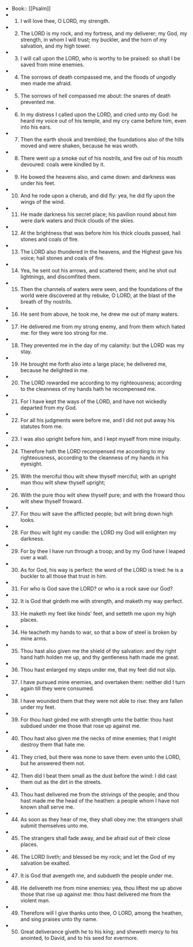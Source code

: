 - Book:: [[Psalm]]
- 1. I will love thee, O LORD, my strength.
- 2. The LORD is my rock, and my fortress, and my deliverer; my God, my strength, in whom I will trust; my buckler, and the horn of my salvation, and my high tower.
- 3. I will call upon the LORD, who is worthy to be praised: so shall I be saved from mine enemies.
- 4. The sorrows of death compassed me, and the floods of ungodly men made me afraid.
- 5. The sorrows of hell compassed me about: the snares of death prevented me.
- 6. In my distress I called upon the LORD, and cried unto my God: he heard my voice out of his temple, and my cry came before him, even into his ears.
- 7. Then the earth shook and trembled; the foundations also of the hills moved and were shaken, because he was wroth.
- 8. There went up a smoke out of his nostrils, and fire out of his mouth devoured: coals were kindled by it.
- 9. He bowed the heavens also, and came down: and darkness was under his feet.
- 10. And he rode upon a cherub, and did fly: yea, he did fly upon the wings of the wind.
- 11. He made darkness his secret place; his pavilion round about him were dark waters and thick clouds of the skies.
- 12. At the brightness that was before him his thick clouds passed, hail stones and coals of fire.
- 13. The LORD also thundered in the heavens, and the Highest gave his voice; hail stones and coals of fire.
- 14. Yea, he sent out his arrows, and scattered them; and he shot out lightnings, and discomfited them.
- 15. Then the channels of waters were seen, and the foundations of the world were discovered at thy rebuke, O LORD, at the blast of the breath of thy nostrils.
- 16. He sent from above, he took me, he drew me out of many waters.
- 17. He delivered me from my strong enemy, and from them which hated me: for they were too strong for me.
- 18. They prevented me in the day of my calamity: but the LORD was my stay.
- 19. He brought me forth also into a large place; he delivered me, because he delighted in me.
- 20. The LORD rewarded me according to my righteousness; according to the cleanness of my hands hath he recompensed me.
- 21. For I have kept the ways of the LORD, and have not wickedly departed from my God.
- 22. For all his judgments were before me, and I did not put away his statutes from me.
- 23. I was also upright before him, and I kept myself from mine iniquity.
- 24. Therefore hath the LORD recompensed me according to my righteousness, according to the cleanness of my hands in his eyesight.
- 25. With the merciful thou wilt shew thyself merciful; with an upright man thou wilt shew thyself upright;
- 26. With the pure thou wilt shew thyself pure; and with the froward thou wilt shew thyself froward.
- 27. For thou wilt save the afflicted people; but wilt bring down high looks.
- 28. For thou wilt light my candle: the LORD my God will enlighten my darkness.
- 29. For by thee I have run through a troop; and by my God have I leaped over a wall.
- 30. As for God, his way is perfect: the word of the LORD is tried: he is a buckler to all those that trust in him.
- 31. For who is God save the LORD? or who is a rock save our God?
- 32. It is God that girdeth me with strength, and maketh my way perfect.
- 33. He maketh my feet like hinds' feet, and setteth me upon my high places.
- 34. He teacheth my hands to war, so that a bow of steel is broken by mine arms.
- 35. Thou hast also given me the shield of thy salvation: and thy right hand hath holden me up, and thy gentleness hath made me great.
- 36. Thou hast enlarged my steps under me, that my feet did not slip.
- 37. I have pursued mine enemies, and overtaken them: neither did I turn again till they were consumed.
- 38. I have wounded them that they were not able to rise: they are fallen under my feet.
- 39. For thou hast girded me with strength unto the battle: thou hast subdued under me those that rose up against me.
- 40. Thou hast also given me the necks of mine enemies; that I might destroy them that hate me.
- 41. They cried, but there was none to save them: even unto the LORD, but he answered them not.
- 42. Then did I beat them small as the dust before the wind: I did cast them out as the dirt in the streets.
- 43. Thou hast delivered me from the strivings of the people; and thou hast made me the head of the heathen: a people whom I have not known shall serve me.
- 44. As soon as they hear of me, they shall obey me: the strangers shall submit themselves unto me.
- 45. The strangers shall fade away, and be afraid out of their close places.
- 46. The LORD liveth; and blessed be my rock; and let the God of my salvation be exalted.
- 47. It is God that avengeth me, and subdueth the people under me.
- 48. He delivereth me from mine enemies: yea, thou liftest me up above those that rise up against me: thou hast delivered me from the violent man.
- 49. Therefore will I give thanks unto thee, O LORD, among the heathen, and sing praises unto thy name.
- 50. Great deliverance giveth he to his king; and sheweth mercy to his anointed, to David, and to his seed for evermore.
